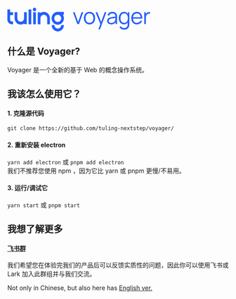 <svg xmlns="http://www.w3.org/2000/svg" xmlns:xlink="http://www.w3.org/1999/xlink" width="325.09961743299743" height="54" viewBox="0 0 325.09961743299743 54" fill="none"><g opacity="1"  transform="translate(0 0)  rotate(0)"><path id="anyIcon" fill-rule="evenodd" style="fill:#245EFF" opacity="1" d="M61.81,0c0.51,0 1.01,0.1 1.49,0.31c0.46,0.21 0.86,0.49 1.22,0.86c0.35,0.37 0.62,0.79 0.82,1.27c0.2,0.5 0.3,1.02 0.3,1.56c0,0.54 -0.1,1.06 -0.3,1.56c-0.2,0.48 -0.47,0.9 -0.82,1.27c-0.36,0.37 -0.76,0.65 -1.22,0.86c-0.48,0.21 -0.98,0.31 -1.49,0.31c-0.52,0 -1.02,-0.1 -1.5,-0.31c-0.46,-0.21 -0.86,-0.49 -1.22,-0.86c-0.35,-0.37 -0.62,-0.79 -0.82,-1.27c-0.2,-0.5 -0.3,-1.02 -0.3,-1.56c0,-0.54 0.1,-1.06 0.3,-1.56c0.2,-0.48 0.47,-0.9 0.82,-1.27c0.36,-0.37 0.76,-0.65 1.22,-0.86c0.48,-0.21 0.98,-0.31 1.5,-0.31zM0,27.03l0.04,-23.03h6.15l-0.04,5.66c0,0.01 0.01,0.02 0.01,0.03v0.02h0.01l0.1,0.29v0l0.01,0.01l0.01,0.02c0,0 0,0 0,0.01l0.09,0.09c0.01,0 0.01,0 0.01,0l0.01,0.01l0.01,0.01c0.01,0.01 0.02,0.01 0.03,0.02c0,0 0,0 0.01,0.01h0.02v0.01h0.4v0.06h5.95v6.42h-6.11c-0.09,0 -0.19,-0.01 -0.32,-0.01h-0.03c-0.08,-0.01 -0.15,-0.01 -0.21,-0.02v10.39c0,0.09 0,0.15 0.01,0.19c0,0.01 0,0.03 0,0.06c0,0.07 0.01,0.11 0.01,0.11v0.02v0.03c0,0.02 0.01,0.07 0.02,0.16c0,0.02 0,0.04 0,0.05c0.01,0.03 0.02,0.07 0.02,0.1c0,0.02 0.01,0.02 0.01,0.03l0.01,0.06l0.01,0.05l0.04,0.18c0,0.02 0.01,0.04 0.01,0.07c0.01,0.04 0.02,0.07 0.03,0.09l0.04,0.12l0.04,0.14c0.01,0.02 0.03,0.07 0.05,0.14l0.1,0.22c0,0.02 0.01,0.03 0.02,0.05c0.02,0.04 0.04,0.08 0.06,0.11c0.01,0.03 0.03,0.06 0.05,0.1c0.02,0.03 0.03,0.05 0.03,0.05v0.01l0.01,0.01c0.04,0.07 0.08,0.14 0.12,0.2v0v0.01c0.03,0.04 0.06,0.09 0.09,0.13l0.01,0.01l0.01,0.01c0.04,0.06 0.07,0.1 0.1,0.14c0.05,0.07 0.1,0.13 0.15,0.18c0.01,0.02 0.03,0.04 0.06,0.07c0.03,0.03 0.05,0.06 0.07,0.07c0.04,0.05 0.09,0.1 0.16,0.16c0.01,0.02 0.04,0.04 0.08,0.08c0.02,0.01 0.03,0.02 0.04,0.03c0.05,0.05 0.11,0.1 0.18,0.15l0.01,0.01c0.01,0.01 0.03,0.03 0.07,0.05c0.02,0.01 0.03,0.02 0.04,0.03c0.01,0 0.02,0.01 0.04,0.03c0.03,0.02 0.06,0.04 0.07,0.04l0.01,0.01l0.04,0.02l0.02,0.02l0.02,0.01c0.01,0.01 0.03,0.02 0.05,0.03c0.06,0.04 0.1,0.06 0.12,0.07c0.02,0.02 0.05,0.03 0.09,0.05c0.02,0.01 0.03,0.02 0.05,0.03c0.03,0.01 0.07,0.03 0.12,0.06c0.03,0.01 0.05,0.02 0.07,0.03c0.01,0 0.01,0 0.02,0.01c0.04,0.01 0.09,0.03 0.15,0.06c0.02,0 0.03,0.01 0.03,0.01c0.05,0.02 0.11,0.03 0.16,0.05l0.01,0.01h0.02c0.02,0.01 0.08,0.03 0.17,0.05l0.02,0.01h0.01h0.01c0.02,0.01 0.05,0.02 0.12,0.03h0.15l0.04,0.04c0.02,0 0.04,0 0.05,0.01c0.03,0 0.07,0.01 0.12,0.02c0.03,0 0.04,0 0.06,0c0.05,0 0.1,0.01 0.17,0.01c0.03,0.01 0.04,0.01 0.04,0.01h0.01c0.08,0 0.14,0 0.18,0l2.67,0.04v6.39l-2.67,-0.01c-0.19,0 -0.36,0 -0.51,-0.01c-0.02,-0.01 -0.04,-0.01 -0.08,-0.01c-0.14,-0.01 -0.26,-0.02 -0.35,-0.03h-0.04h-0.02c-0.06,-0.01 -0.14,-0.02 -0.26,-0.03c-0.07,-0.01 -0.13,-0.02 -0.17,-0.02l-0.02,-0.01h-0.03l-0.03,-0.01l-0.42,-0.07l-0.01,-0.01h-0.03l-0.08,-0.02l-0.03,-0.01c0,0 0,0 -0.01,0c-0.16,-0.03 -0.28,-0.06 -0.37,-0.09h-0.02l-0.45,-0.13c-0.21,-0.07 -0.38,-0.13 -0.51,-0.18c-0.02,-0.01 -0.06,-0.02 -0.11,-0.04c-0.09,-0.04 -0.15,-0.06 -0.21,-0.08l-0.01,-0.01h-0.01c0,-0.01 -0.01,-0.01 -0.02,-0.02c-0.01,0 -0.02,0 -0.04,-0.01l-0.04,-0.01l-0.04,-0.02c-0.17,-0.08 -0.3,-0.14 -0.38,-0.18c-0.12,-0.06 -0.29,-0.15 -0.5,-0.27c-0.13,-0.07 -0.26,-0.15 -0.4,-0.23c-0.12,-0.07 -0.25,-0.16 -0.41,-0.28c-0.1,-0.06 -0.25,-0.17 -0.46,-0.32v-0.01h-0.01l-0.01,-0.01l-0.01,-0.01c-0.09,-0.08 -0.2,-0.16 -0.31,-0.26l-0.04,-0.03c-0.14,-0.12 -0.27,-0.24 -0.39,-0.35c-0.14,-0.14 -0.26,-0.26 -0.34,-0.35c-0.12,-0.12 -0.24,-0.25 -0.36,-0.39c-0.11,-0.13 -0.21,-0.25 -0.3,-0.36c-0.01,-0.01 -0.02,-0.03 -0.04,-0.05c-0.12,-0.16 -0.21,-0.29 -0.28,-0.38c-0.12,-0.17 -0.22,-0.32 -0.29,-0.45c-0.08,-0.12 -0.16,-0.25 -0.25,-0.39v-0.01v0c-0.07,-0.12 -0.15,-0.27 -0.25,-0.47c-0.09,-0.18 -0.17,-0.34 -0.24,-0.51l-0.18,-0.42h-0.01c-0.07,-0.2 -0.13,-0.36 -0.17,-0.48l-0.02,-0.05l-0.07,-0.22l-0.07,-0.23c-0.05,-0.17 -0.1,-0.35 -0.14,-0.53c-0.04,-0.2 -0.08,-0.36 -0.1,-0.48c-0.02,-0.08 -0.04,-0.21 -0.07,-0.4c-0.01,-0.04 -0.01,-0.07 -0.02,-0.09v-0.02v-0.02l-0.01,-0.03v-0.03c-0.01,-0.05 -0.01,-0.13 -0.03,-0.22c-0.01,-0.1 -0.02,-0.17 -0.02,-0.21c-0.01,-0.12 -0.02,-0.29 -0.04,-0.52c-0.01,-0.16 -0.01,-0.34 -0.01,-0.54zM48.28,37.65v-33.65h6.16v33.65zM75.33,37.65h-6.15v-27.29l6.15,0.7v0.97c0.73,-0.51 1.49,-0.94 2.3,-1.29c0.84,-0.37 1.7,-0.65 2.6,-0.84c0.91,-0.2 1.84,-0.3 2.79,-0.3c0.94,0 1.87,0.1 2.78,0.3c0.9,0.19 1.76,0.47 2.6,0.84c0.83,0.36 1.61,0.81 2.36,1.33c0.74,0.52 1.42,1.11 2.04,1.76c0.63,0.65 1.19,1.36 1.69,2.14c0.5,0.77 0.93,1.58 1.28,2.45c0.35,0.88 0.62,1.78 0.8,2.71c0.19,0.96 0.28,1.93 0.28,2.91v13.61h-6.15v-13.61c0,-1.09 -0.2,-2.13 -0.6,-3.12c-0.39,-0.96 -0.94,-1.81 -1.65,-2.55c-0.71,-0.74 -1.52,-1.31 -2.45,-1.72c-0.94,-0.42 -1.94,-0.63 -2.98,-0.63c-1.05,0 -2.05,0.21 -3,0.63c-0.92,0.41 -1.73,0.98 -2.44,1.72c-0.71,0.74 -1.26,1.59 -1.65,2.55c-0.4,0.99 -0.6,2.03 -0.6,3.12zM128.66,9.57v6.4l-2.3,0.02c0,0 0.01,0 0.01,0.01c0.51,0.78 0.94,1.61 1.29,2.48c0.37,0.9 0.64,1.81 0.82,2.74c0.19,0.96 0.29,1.94 0.29,2.94c0,1.01 -0.1,1.99 -0.29,2.94c-0.18,0.93 -0.45,1.84 -0.82,2.75c-0.35,0.87 -0.78,1.7 -1.29,2.48c-0.51,0.77 -1.08,1.49 -1.71,2.16c-0.65,0.67 -1.35,1.26 -2.08,1.78c-0.76,0.53 -1.55,0.97 -2.39,1.34c-0.83,0.37 -1.71,0.65 -2.64,0.85c-0.92,0.2 -1.86,0.3 -2.82,0.3c-0.96,0 -1.9,-0.1 -2.82,-0.3c-0.92,-0.2 -1.8,-0.48 -2.64,-0.85c-0.84,-0.37 -1.64,-0.82 -2.39,-1.34c-0.74,-0.53 -1.44,-1.12 -2.07,-1.78c-0.63,-0.66 -1.2,-1.38 -1.72,-2.16c-0.5,-0.77 -0.93,-1.6 -1.29,-2.48c-0.36,-0.88 -0.64,-1.8 -0.82,-2.74c-0.19,-0.96 -0.29,-1.94 -0.29,-2.95c0,-1 0.1,-1.98 0.29,-2.94c0.19,-0.95 0.46,-1.86 0.82,-2.74c0.36,-0.88 0.79,-1.71 1.29,-2.48c0.52,-0.79 1.09,-1.51 1.72,-2.16c0.63,-0.66 1.33,-1.26 2.07,-1.78c0.75,-0.52 1.55,-0.97 2.39,-1.34c0.84,-0.37 1.72,-0.66 2.64,-0.85c0.92,-0.2 1.86,-0.3 2.82,-0.3zM38.02,10.36h6.15v27.29l-6.15,-0.7v-0.97c-0.73,0.5 -1.49,0.93 -2.3,1.29c-0.84,0.37 -1.71,0.65 -2.6,0.84c-0.92,0.2 -1.85,0.29 -2.79,0.29c-0.94,0 -1.87,-0.09 -2.78,-0.29c-0.9,-0.19 -1.76,-0.47 -2.6,-0.84c-0.83,-0.37 -1.62,-0.81 -2.36,-1.33c-0.74,-0.53 -1.42,-1.11 -2.04,-1.76c-0.63,-0.65 -1.19,-1.37 -1.69,-2.14c-0.5,-0.77 -0.93,-1.58 -1.28,-2.45c-0.35,-0.88 -0.62,-1.78 -0.81,-2.71c-0.18,-0.96 -0.28,-1.93 -0.28,-2.91v-13.61h6.16v13.61c0,1.09 0.2,2.13 0.6,3.12c0.39,0.96 0.94,1.81 1.65,2.55c0.71,0.74 1.52,1.31 2.44,1.72c0.95,0.42 1.95,0.63 2.99,0.63c1.05,0 2.05,-0.21 3,-0.63c0.91,-0.41 1.73,-0.98 2.44,-1.72c0.71,-0.74 1.26,-1.59 1.65,-2.55c0.4,-0.99 0.6,-2.03 0.6,-3.12zM64.88,10.36v27.29h-6.15v-27.29zM107.46,20.99c-0.41,1 -0.61,2.06 -0.61,3.17c0,1.11 0.2,2.17 0.61,3.18c0.2,0.5 0.45,0.96 0.73,1.38c0.27,0.44 0.6,0.84 0.96,1.22c0.36,0.38 0.75,0.71 1.17,1c0.4,0.29 0.85,0.54 1.34,0.76c0.98,0.43 2,0.64 3.07,0.64c1.07,0 2.1,-0.21 3.08,-0.64c0.48,-0.22 0.93,-0.47 1.33,-0.76c0.42,-0.29 0.81,-0.62 1.17,-1c0.35,-0.37 0.68,-0.77 0.97,-1.21c0.28,-0.43 0.52,-0.9 0.72,-1.39c0.41,-1.01 0.62,-2.07 0.62,-3.18c0,-1.1 -0.21,-2.16 -0.62,-3.18c-0.2,-0.49 -0.44,-0.95 -0.72,-1.38c-0.29,-0.44 -0.62,-0.85 -0.97,-1.21c-0.36,-0.37 -0.75,-0.71 -1.17,-1.01c-0.41,-0.28 -0.85,-0.53 -1.34,-0.75c-0.98,-0.43 -2,-0.64 -3.07,-0.64c-1.07,0 -2.09,0.21 -3.07,0.64c-0.49,0.22 -0.93,0.47 -1.34,0.75c-0.42,0.3 -0.81,0.64 -1.17,1.01v0c-0.36,0.38 -0.68,0.78 -0.96,1.21c-0.28,0.43 -0.53,0.89 -0.73,1.39zM121.92,42.68c0.4,-0.99 0.6,-2.03 0.6,-3.11h6.15c0,0.98 -0.09,1.95 -0.28,2.9c-0.18,0.94 -0.45,1.84 -0.81,2.71c-0.35,0.87 -0.77,1.69 -1.27,2.46c-0.5,0.77 -1.06,1.47 -1.69,2.13c-0.62,0.65 -1.3,1.24 -2.04,1.76c-0.75,0.53 -1.53,0.97 -2.36,1.33c-0.85,0.38 -1.72,0.66 -2.6,0.85c-0.92,0.19 -1.84,0.29 -2.79,0.29c-0.94,0 -1.87,-0.1 -2.78,-0.29c-0.88,-0.19 -1.75,-0.47 -2.6,-0.85c-0.83,-0.36 -1.62,-0.8 -2.36,-1.33c-0.73,-0.51 -1.41,-1.1 -2.04,-1.76c-0.63,-0.65 -1.19,-1.36 -1.69,-2.13c-0.5,-0.77 -0.93,-1.59 -1.28,-2.46c-0.35,-0.85 -0.62,-1.76 -0.81,-2.71c-0.18,-0.95 -0.28,-1.92 -0.28,-2.9h6.16c0,1.09 0.2,2.13 0.6,3.12c0.39,0.96 0.94,1.81 1.65,2.55c0.71,0.74 1.52,1.31 2.44,1.72c0.96,0.42 1.96,0.62 2.99,0.62c1.04,0 2.04,-0.2 3,-0.62c0.91,-0.41 1.73,-0.98 2.44,-1.72c0.71,-0.75 1.26,-1.59 1.65,-2.55z"></path><path id="交集" fill-rule="evenodd" style="fill:#245EFF" opacity="1" d="M187.049,37.9635c-2.67,0 -4.96,-0.6 -6.85,-1.82c-1.9,-1.21 -3.35,-2.89 -4.36,-5.03c-1.02,-2.15 -1.52,-4.6 -1.52,-7.38c0,-2.82 0.51,-5.3 1.54,-7.43c1.03,-2.12 2.5,-3.78 4.4,-4.97c1.9,-1.19 4.17,-1.77997 6.79,-1.77997c2.69,0 4.99,0.59997 6.89,1.80997c1.91,1.2 3.36,2.87 4.36,5.01c1.01,2.13 1.51,4.59 1.51,7.36c0,2.83 -0.5,5.31 -1.52,7.44c-1.01,2.14 -2.47,3.8 -4.38,5c-1.92,1.19 -4.2,1.79 -6.86,1.79zM236.349,37.9635c-2.03,0 -3.73,-0.36 -5.1,-1.09c-1.37,-0.74 -2.39,-1.71 -3.07,-2.92c-0.69,-1.21 -1.03,-2.53 -1.03,-3.96c0,-1.47 0.3,-2.72 0.89,-3.75c0.59,-1.04 1.39,-1.89 2.42,-2.56c1.02,-0.66 2.2,-1.17 3.55,-1.52c1.36,-0.33 2.87,-0.63 4.52,-0.88c1.65,-0.26 3.27,-0.49 4.86,-0.68c1.05,-0.12 2.01,-0.25 2.88,-0.37c-0.03,-2.35 -0.55,-4.12 -1.55,-5.3c-1.08,-1.28 -2.95,-1.92 -5.63,-1.92c-1.84,0 -3.4,0.42 -4.67,1.25c-1.27,0.83 -2.17,2.14 -2.68,3.94l-3.56,-1.05c0.61,-2.41 1.85,-4.28 3.71,-5.61c1.86,-1.33 4.28,-1.98997 7.25,-1.98997c2.46,0 4.55,0.45997 6.27,1.37997c1.72,0.93 2.94,2.26 3.65,4c0.33,0.78 0.55,1.66 0.65,2.62c0.1,0.96 0.15,1.94 0.15,2.94v16.72h-3.27v-4.44c-0.85,1.4 -1.96,2.52 -3.31,3.37c-1.93,1.22 -4.24,1.82 -6.93,1.82zM265.739,37.9635c-2.51,0 -4.65,-0.63 -6.43,-1.88c-1.78,-1.25 -3.14,-2.95 -4.08,-5.1c-0.95,-2.14 -1.43,-4.56 -1.43,-7.25c0,-2.67 0.47,-5.08 1.41,-7.23c0.94,-2.14 2.29,-3.83 4.05,-5.08c1.76,-1.25 3.87,-1.86997 6.33,-1.86997c2.53,0 4.66,0.60997 6.38,1.83997c1.01,0.72 1.87,1.59 2.6,2.61v-3.7h3.26v26.54c0,0.76 -0.02,1.5 -0.06,2.21c-0.04,0.7 -0.12,1.4 -0.24,2.08c-0.31,2.01 -0.97,3.66 -1.96,4.96c-0.98,1.29 -2.28,2.26 -3.88,2.89c-1.61,0.63 -3.5,0.95 -5.7,0.95c-1.38,0 -2.74,-0.21 -4.07,-0.62c-1.34,-0.4 -2.57,-1.04 -3.7,-1.91c-1.13,-0.88 -2.08,-2.01 -2.85,-3.41l3.32,-1.84c0.75,1.49 1.8,2.57 3.15,3.23c1.36,0.65 2.74,0.98 4.15,0.98c1.95,0 3.52,-0.36 4.72,-1.08c1.21,-0.73 2.09,-1.79 2.63,-3.21c0.55,-1.41 0.82,-3.17 0.8,-5.28v-2.75c-0.61,0.78 -1.32,1.46 -2.12,2.04c-1.71,1.25 -3.8,1.88 -6.28,1.88zM295.159,37.9635c-2.62,0 -4.9,-0.58 -6.82,-1.74c-1.92,-1.17 -3.41,-2.8 -4.47,-4.91c-1.06,-2.11 -1.59,-4.59 -1.59,-7.43c0,-2.94 0.52,-5.48 1.57,-7.63c1.04,-2.14 2.52,-3.79 4.42,-4.96c1.9,-1.16 4.15,-1.73997 6.74,-1.73997c2.66,0 4.93,0.60997 6.8,1.82997c1.88,1.22 3.3,2.97 4.27,5.25c0.96,2.27 1.4,4.99 1.32,8.15h-21.21c0.14,2.9 0.9,5.19 2.28,6.86c1.54,1.87 3.72,2.81 6.54,2.81c1.93,0 3.61,-0.45 5.05,-1.34c1.43,-0.88 2.57,-2.17 3.4,-3.85l3.41,1.32c-1.06,2.35 -2.63,4.16 -4.69,5.45c-2.07,1.29 -4.41,1.93 -7.02,1.93zM311.869,10.3035h3.29v4.24c0.16,-0.28 0.33,-0.55 0.52,-0.82c0.48,-0.67 1.01,-1.22 1.57,-1.65c0.7,-0.62 1.51,-1.09 2.44,-1.41c0.93,-0.33 1.87,-0.52 2.82,-0.57c0.95,-0.06 1.81,0.01 2.59,0.21v3.44c-0.98,-0.25 -2.05,-0.31 -3.21,-0.18c-1.17,0.14 -2.24,0.6 -3.22,1.4c-0.9,0.7 -1.57,1.53 -2.02,2.5c-0.45,0.98 -0.74,2.01 -0.89,3.09c-0.15,1.09 -0.23,2.17 -0.23,3.23v13.43h-3.66zM159.309,37.2135l-9.77,-26.91h3.71l7.95,22.13l7.9,-22.13h3.77l-9.77,26.91zM207.379,49.1835l4.43,-12.03l-10.94,-26.85h3.89l8.84,22.12l8.16,-22.12h3.74l-14.46,38.88zM295.109,12.9135c-2.89,0 -5.1,0.94 -6.64,2.82c-1.22,1.49 -1.96,3.49 -2.21,5.98h17.3c-0.25,-2.62 -0.97,-4.66 -2.16,-6.13c-1.43,-1.78 -3.53,-2.67 -6.29,-2.67zM270.859,14.3435c-1.23,-0.92 -2.79,-1.38 -4.67,-1.38c-1.93,0 -3.52,0.48 -4.78,1.42c-1.27,0.95 -2.2,2.24 -2.81,3.87c-0.6,1.63 -0.91,3.45 -0.91,5.48c0,2.04 0.31,3.89 0.94,5.52c0.62,1.64 1.55,2.93 2.8,3.88c1.25,0.94 2.81,1.42 4.69,1.42c1.91,0 3.49,-0.47 4.73,-1.4c1.25,-0.93 2.18,-2.21 2.79,-3.85c0.62,-1.64 0.93,-3.49 0.93,-5.57c0,-2.11 -0.31,-3.97 -0.93,-5.59c-0.61,-1.62 -1.54,-2.89 -2.78,-3.8zM193.729,31.4735c1.46,-1.99 2.19,-4.57 2.19,-7.74c0,-3.26 -0.73,-5.85 -2.2,-7.77c-1.47,-1.93 -3.69,-2.9 -6.67,-2.9c-2.01,0 -3.67,0.46 -4.97,1.36c-1.3,0.91 -2.28,2.16 -2.92,3.77c-0.64,1.6 -0.96,3.45 -0.96,5.54c0,3.24 0.75,5.84 2.25,7.79c1.49,1.95 3.69,2.93 6.6,2.93c2.99,0 5.22,-0.99 6.68,-2.98zM241.259,33.8735c1.28,-0.61 2.31,-1.45 3.09,-2.52c0.78,-1.08 1.29,-2.29 1.52,-3.63c0.2,-0.86 0.31,-1.82 0.32,-2.85c0.01,-0.55 0.02,-1.03 0.02,-1.43c-0.84,0.1 -1.72,0.21 -2.64,0.32c-1.46,0.16 -2.89,0.35 -4.29,0.57c-1.41,0.22 -2.67,0.47 -3.8,0.77c-0.77,0.22 -1.51,0.52 -2.22,0.91c-0.71,0.39 -1.3,0.91 -1.76,1.56c-0.45,0.65 -0.68,1.45 -0.68,2.42c0,0.78 0.19,1.53 0.58,2.26c0.39,0.74 1.02,1.34 1.9,1.82c0.87,0.49 2.03,0.73 3.47,0.73c1.72,0 3.21,-0.31 4.49,-0.93z"></path></g></svg>

## 什么是 Voyager?
Voyager 是一个全新的基于 Web 的概念操作系统。
## 我该怎么使用它？
#### 1. 克隆源代码
   `git clone https://github.com/tuling-nextstep/voyager/`
#### 2. 重新安装 electron  
   `yarn add electron` 或 `pnpm add electron`  
   我们不推荐您使用 npm ，因为它比 yarn 或 pnpm 更慢/不易用。
#### 3. 运行/调试它
   `yarn start` 或 `pnpm start`
## 我想了解更多
#### [飞书群](https://applink.feishu.cn/client/chat/chatter/add_by_link?link_token=21drce32-eb2f-4250-9f44-3f3a9ccc60e5)
我们希望您在体验完我们的产品后可以反馈实质性的问题，因此你可以使用飞书或 Lark 加入此群组并与我们交流。
  
Not only in Chinese, but also here has [English ver.](README.md)
